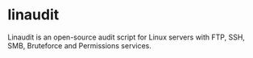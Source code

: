 # linaudit
Linaudit is an open-source audit script for Linux servers with FTP, SSH, SMB, Bruteforce and Permissions services.
